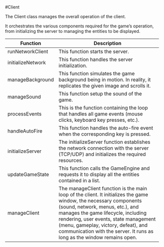#Client

The Client class manages the overall operation of the client.

It orchestrates the various components required for the game’s operation, from initializing the server to managing the entities to be displayed.

| Function                              | Description                                                                                       |
|-------------------------------------|---------------------------------------------------------------------------------------------------|
| runNetworkClient                    | This function starts the server.                                                                  |
| initializeNetwork                   | This function handles the server initialization.                                                  |
| manageBackground                    | This function simulates the game background being in motion. In reality, it replicates the given image and scrolls it. |
| manageSound                         | This function setup the sound of the game.                                                        |
| processEvents                       | This is the function containing the loop that handles all game events (mouse clicks, keyboard key presses, etc.). |
| handleAutoFire                      | This function handles the auto-fire event when the corresponding key is pressed.                 |
| initializeServer                    | The initializeServer function establishes the network connection with the server (TCP/UDP) and initializes the required resources. |
| updateGameState                     | This function calls the GameEngine and requests it to display all the entities contained in a list. |
| manageClient                        | The manageClient function is the main loop of the client. It initializes the game window, the necessary components (sound, network, menus, etc.), and manages the game lifecycle, including rendering, user events, state management (menu, gameplay, victory, defeat), and communication with the server. It runs as long as the window remains open. |
